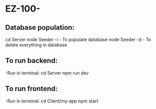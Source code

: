 # EZ-100-

## Database population:
  cd Server
  node Seeder -i    - To populate database
  node Seeder -d    - To delete everything in database
  
## To run backend:
-Run in terminal:
  cd Server
  npm run dev
  
## To run frontend:
-Run in terminal:
  cd Client/my-app
  npm start
